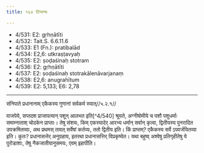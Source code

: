 ```yaml
---
title: १६४ टिप्पन्यः

---
```

- 4/531: E2: gṛhṇātīti
- 4/532: Tait.S. 6.6.11.6
- 4/533: E1 (Fn.): pratibalād
- 4/534: E2,6: utkraṣṭavyaḥ
- 4/535: E2: ṣoḍaśinaḥ stotram
- 4/536: E2: gṛhṇātīti
- 4/537: E2: ṣoḍaśinaḥ stotrakālenāvarjanaṃ
- 4/538: E2,6: anugrahītum
- 4/539: E2: 5,133; E6: 2,78

____________________________________________


संनिपाते प्रधानानाम् एकैकस्य गुणानां सर्वकर्म स्यात्//५.२.१//

वाजपेये, सप्तदश प्राजापत्यान् पशून् आलभत इति[^4/540] श्रूयते, अग्नीषोमीये च पशौ पशुधर्माः समाम्नाताश् चोदकेन प्राप्ताः। तेषु संशयः, किम् एकस्यादेर् आरभ्य धर्मान् सर्वान् कृत्वा, द्वितीयस्य पुनरादित उपक्रमितव्याः, अथ प्रथमस् तावत् सर्वेषां कर्तव्यः, ततो द्वितीय इति। किं प्राप्तम्? एकैकस्य सर्वे ऽपवर्जयितव्या इति। कुतः? प्रधानासत्तेर् अनुग्रहाय, इतरथा प्रधानासत्तिर् विप्रकृष्येत। यथा बहुष्व् अश्वेषु प्रतिगृहीतेषु ये पुरोडाशाः, तेषु नैकजातीयानुसमयः, एवम् इहापीति।
